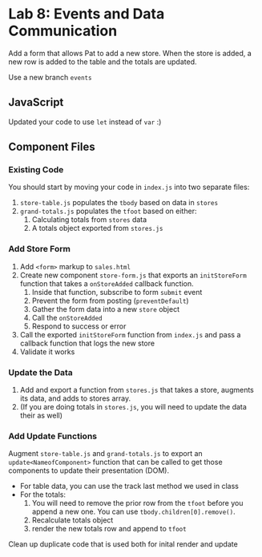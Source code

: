 Lab 8: Events and Data Communication
===

Add a form that allows Pat to add a new store. When the store is added, a new row is added to the table and the
totals are updated.

Use a new branch `events`

## JavaScript

Updated your code to use `let` instead of `var` :)

## Component Files

### Existing Code

You should start by moving your code in `index.js` into two separate files:

1. `store-table.js` populates the `tbody` based on data in `stores`
2. `grand-totals.js` populates the `tfoot` based on either:
    1. Calculating totals from `stores` data
    1. A totals object exported from `stores.js`

### Add Store Form

1. Add `<form>` markup to `sales.html` 
1. Create new component `store-form.js` that exports an `initStoreForm` function that takes a `onStoreAdded` callback function.
    1. Inside that function, subscribe to form `submit` event
    1. Prevent the form from posting (`preventDefault`)
    1. Gather the form data into a new `store` object
    1. Call the `onStoreAdded`
    1. Respond to success or error
1. Call the exported `initStoreForm` function from `index.js` and pass a callback function that logs the new store
1. Validate it works

### Update the Data

1. Add and export a function from `stores.js` that takes a store, augments its data, and adds to stores array.
1. (If you are doing totals in `stores.js`, you will need to update the data their as well)

### Add Update Functions

Augment `store-table.js` and `grand-totals.js` to export an `update<NameofComponent>` function that can be called
to get those components to update their presentation (DOM).

* For table data, you can use the track last method we used in class
* For the totals:
    1. You will need to remove the prior row from the `tfoot` before you append a new one. You can use `tbody.children[0].remove()`.
    1. Recalculate totals object
    1. render the new totals row and append to `tfoot`
    
Clean up duplicate code that is used both for inital render and update

